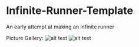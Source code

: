 # Infinite-Runner-Template
An early attempt at making an infinite runner

Picture Gallery:
![alt text](http://i.imgur.com/G6TNNo2.png)
![alt text](http://i.imgur.com/5tmBQPz.png)

